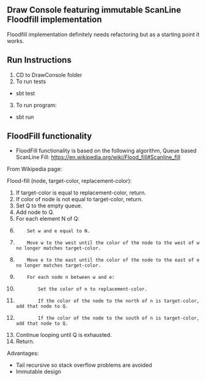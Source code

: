 Draw Console featuring immutable ScanLine Floodfill implementation
------------------------------------------------------------------
Floodfill implementation definitely needs refactoring but as a starting point it works.

Run Instructions
----------------
1. CD to DrawConsole folder
2. To run tests
- sbt test
3. To run program:
- sbt run

FloodFill functionality
------------------------
- FloodFill functionality is based on the following algorithm, Queue based ScanLine Fill:
https://en.wikipedia.org/wiki/Flood_fill#Scanline_fill

From Wikipedia page:

Flood-fill (node, target-color, replacement-color):
 1. If target-color is equal to replacement-color, return.
 2. If color of node is not equal to target-color, return.
 3. Set Q to the empty queue.
 4. Add node to Q.
 5. For each element N of Q:
 6.         Set w and e equal to N.
 7.         Move w to the west until the color of the node to the west of w no longer matches target-color.
 8.         Move e to the east until the color of the node to the east of e no longer matches target-color.
 9.         For each node n between w and e:
10.             Set the color of n to replacement-color.
11.             If the color of the node to the north of n is target-color, add that node to Q.
12.             If the color of the node to the south of n is target-color, add that node to Q.
13. Continue looping until Q is exhausted.
14. Return.

Advantages:
- Tail recursive so stack overflow problems are avoided
- Immutable design
